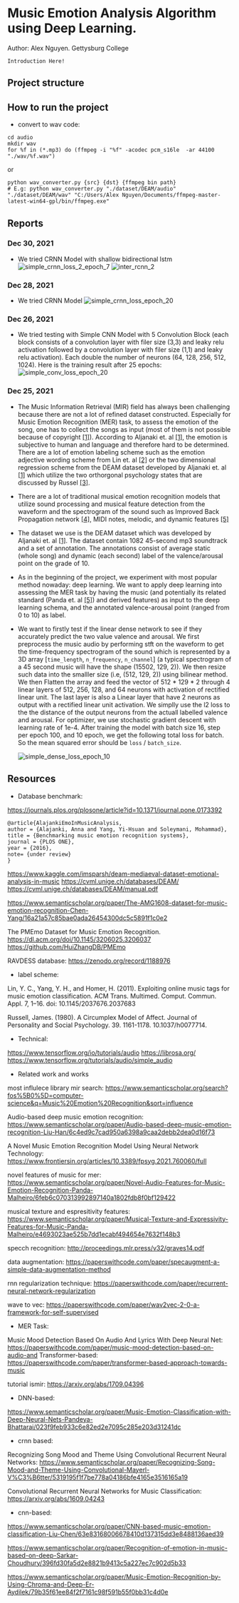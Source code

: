 # Music Emotion Analysis Algorithm using Deep Learning.
Author: Alex Nguyen. Gettysburg College

`Introduction Here!`

## Project structure


## How to run the project
* convert to wav code: 

```
cd audio
mkdir wav
for %f in (*.mp3) do (ffmpeg -i "%f" -acodec pcm_s16le  -ar 44100  "./wav/%f.wav")
```
or
```
python wav_converter.py {src} {dst} {ffmpeg bin path}
# E.g: python wav_converter.py "./dataset/DEAM/audio" "./dataset/DEAM/wav" "C:/Users/Alex Nguyen/Documents/ffmpeg-master-latest-win64-gpl/bin/ffmpeg.exe"
```

## Reports

### Dec 30, 2021
* We tried CRNN Model with shallow bidirectional lstm
  ![simple_crnn_loss_2_epoch_7](./docs/simple_crnn_2_loss_epoch_7.png)
  ![inter_rcnn_2](./docs/inter_rcnn_2.png)

### Dec 28, 2021
* We tried CRNN Model
  ![simple_crnn_loss_epoch_20](./docs/simple_crnn_loss_epoch_20.png)

### Dec 26, 2021
* We tried testing with Simple CNN Model with 5 Convolution Block (each block consists of a convolution layer with filer size (3,3) and leaky relu activation followed by a convolution layer with filer size (1,1) and leaky relu activation). Each double the number of neurons (64, 128, 256, 512, 1024). Here is the training result after 25 epochs:
 ![simple_conv_loss_epoch_20](./docs/simple_conv_loss_epoch_20.png)

### Dec 25, 2021
* The Music Information Retrieval (MIR) field has always been challenging because there are not a lot of refined dataset constructed. Especially for Music Emotion Recognition (MER) task, to assess the emotion of the song, one has to collect the songs as input (most of them is not possible because of copyright [\[1\]](https://journals.plos.org/plosone/article?id=10.1371/journal.pone.0173392)). According to Aljanaki et. al [\[1\]](https://journals.plos.org/plosone/article?id=10.1371/journal.pone.0173392), the emotion is subjective to human and language and therefore hard to be determined. There are a lot of emotion labeling scheme such as the emotion adjective wording scheme from Lin et. al [\[2\]](https://doi.org/10.1145/2037676.2037683) or the two dimensional regression scheme from the DEAM dataset developed by Aljanaki et. al [\[1\]](https://journals.plos.org/plosone/article?id=10.1371/journal.pone.0173392) which utilize the two orthorgonal psychology states that are discussed by Russel [\[3\]](https://www.researchgate.net/publication/235361517_A_Circumplex_Model_of_Affect). 
* There are a lot of traditional musical emotion recognition models that utilize sound processing and musical feature detection from the waveform and the spectrogram of the sound such as Improved Back Propagation network [\[4\]](https://www.frontiersin.org/articles/10.3389/fpsyg.2021.760060/full), MIDI notes, melodic, and dynamic features [\[5\]](https://www.semanticscholar.org/paper/Novel-Audio-Features-for-Music-Emotion-Recognition-Panda-Malheiro/6feb6c070313992897140a1802fdb8f0bf129422)
* The dataset we use is the DEAM dataset which was developed by Aljanaki et. al [\[1\]](https://journals.plos.org/plosone/article?id=10.1371/journal.pone.0173392). The dataset contain 1082 45-second mp3 soundtrack and a set of annotation. The annotations consist of average static (whole song) and dynamic (each second) label of the valence/arousal point on the grade of 10.
* As in the beginning of the project, we experiment with most popular method nowaday: deep learning. We want to apply deep learning into assessing the MER task by having the music (and potentially its related standard (Panda et. al [\[5\]](https://www.semanticscholar.org/paper/Novel-Audio-Features-for-Music-Emotion-Recognition-Panda-Malheiro/6feb6c070313992897140a1802fdb8f0bf129422)) and derived features) as input to the deep learning schema, and the annotated valence-arousal point (ranged from 0 to 10) as label.
* We want to firstly test if the linear dense network to see if they accurately predict the two value valence and arousal. We first preprocess the music audio by performing stft on the waveform to get the time-frequency spectrogram of the sound which is represented by a 3D array \[`time_length`, `n_frequency`, `n_channel`\] (a typical spectrogram of a 45 second music will have the shape (15502, 129, 2)). We then resize such data into the smalller size (i.e, (512, 129, 2)) using bilinear method. We then Flatten the array and feed the vector of 512 * 129 * 2 through 4 linear layers of 512, 256, 128, and 64 neurons with activation of rectified linear unit. The last layer is also a Linear layer that have 2 neurons as output with a rectified linear unit activation. We simplly use the l2 loss to the the distance of the output neurons from the actuall labelled valence and arousal. For optimizer, we use stochastic gradient descent with learning rate of 1e-4. After training the model with batch size 16, step per epoch 100, and 10 epoch, we get the following total loss for batch. So the mean squared error should be `loss` / `batch_size`.

  ![simple_dense_loss_epoch_10](./docs/simple_dense_loss_epoch_10.png) 

## Resources

* Database benchmark: 

https://journals.plos.org/plosone/article?id=10.1371/journal.pone.0173392

```
@article{AlajankiEmoInMusicAnalysis,
author = {Alajanki, Anna and Yang, Yi-Hsuan and Soleymani, Mohammad},
title = {Benchmarking music emotion recognition systems},
journal = {PLOS ONE},
year = {2016},
note= {under review}
}
```

https://www.kaggle.com/imsparsh/deam-mediaeval-dataset-emotional-analysis-in-music
https://cvml.unige.ch/databases/DEAM/
https://cvml.unige.ch/databases/DEAM/manual.pdf

https://www.semanticscholar.org/paper/The-AMG1608-dataset-for-music-emotion-recognition-Chen-Yang/16a21a57c85bae0ada26454300dc5c5891f1c0e2

The PMEmo Dataset for Music Emotion Recognition. https://dl.acm.org/doi/10.1145/3206025.3206037
https://github.com/HuiZhangDB/PMEmo

RAVDESS database: https://zenodo.org/record/1188976

* label scheme:

Lin, Y. C., Yang, Y. H., and Homer, H. (2011). Exploiting online music tags for music emotion classification. ACM Trans. Multimed. Comput. Commun. Appl. 7, 1–16. doi: 10.1145/2037676.2037683

Russell, James. (1980). A Circumplex Model of Affect. Journal of Personality and Social Psychology. 39. 1161-1178. 10.1037/h0077714. 

* Technical: 

https://www.tensorflow.org/io/tutorials/audio
https://librosa.org/
https://www.tensorflow.org/tutorials/audio/simple_audio

* Related work and works

most influlece library mir search: https://www.semanticscholar.org/search?fos%5B0%5D=computer-science&q=Music%20Emotion%20Recognition&sort=influence

Audio-based deep music emotion recognition: https://www.semanticscholar.org/paper/Audio-based-deep-music-emotion-recognition-Liu-Han/6c4ed9c7cad950a6398a9caa2debb2dea0d16f73

A Novel Music Emotion Recognition Model Using Neural Network Technology: https://www.frontiersin.org/articles/10.3389/fpsyg.2021.760060/full

novel features of music for mer: https://www.semanticscholar.org/paper/Novel-Audio-Features-for-Music-Emotion-Recognition-Panda-Malheiro/6feb6c070313992897140a1802fdb8f0bf129422

musical texture and espresitivity features: https://www.semanticscholar.org/paper/Musical-Texture-and-Expressivity-Features-for-Music-Panda-Malheiro/e4693023ae525b7dd1ecabf494654e7632f148b3

specch recognition: http://proceedings.mlr.press/v32/graves14.pdf

data augmentation: https://paperswithcode.com/paper/specaugment-a-simple-data-augmentation-method

rnn regularization technique: https://paperswithcode.com/paper/recurrent-neural-network-regularization

wave to vec: https://paperswithcode.com/paper/wav2vec-2-0-a-framework-for-self-supervised

* MER Task:

Music Mood Detection Based On Audio And Lyrics With Deep Neural Net: https://paperswithcode.com/paper/music-mood-detection-based-on-audio-and
Transformer-based: https://paperswithcode.com/paper/transformer-based-approach-towards-music

tutorial ismir: https://arxiv.org/abs/1709.04396

* DNN-based:

https://www.semanticscholar.org/paper/Music-Emotion-Classification-with-Deep-Neural-Nets-Pandeya-Bhattarai/023f9feb933c6e82ed2e7095c285e203d31241dc


* crnn based:

Recognizing Song Mood and Theme Using Convolutional Recurrent Neural Networks: https://www.semanticscholar.org/paper/Recognizing-Song-Mood-and-Theme-Using-Convolutional-Mayerl-V%C3%B6tter/5319195f1f7be778a04186bfe4165e3516165a19

Convolutional Recurrent Neural Networks for Music Classification: https://arxiv.org/abs/1609.04243

* cnn-based:

https://www.semanticscholar.org/paper/CNN-based-music-emotion-classification-Liu-Chen/63e83168006678410d137315dd3e8488136aed39

https://www.semanticscholar.org/paper/Recognition-of-emotion-in-music-based-on-deep-Sarkar-Choudhury/396fd30fa5d2e8821b9413c5a227ec7c902d5b33

https://www.semanticscholar.org/paper/Music-Emotion-Recognition-by-Using-Chroma-and-Deep-Er-Aydilek/79b35f61ee84f2f7161c98f591b55f0bb31c4d0e